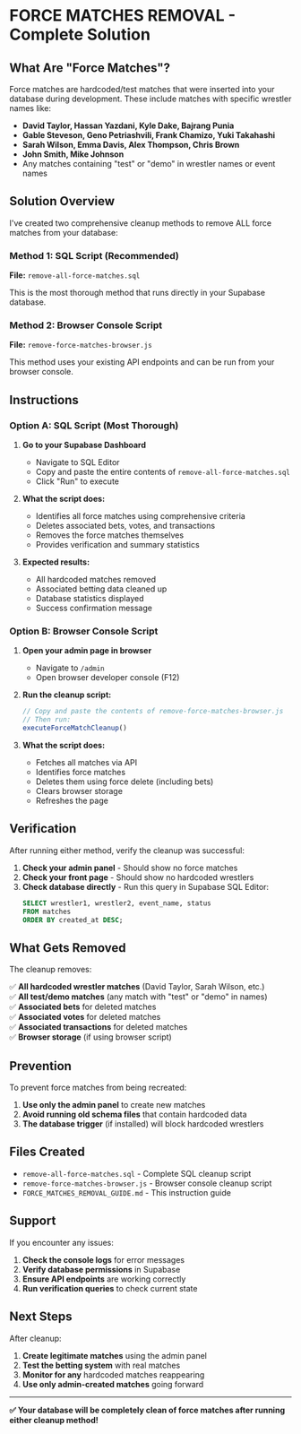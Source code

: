 # FORCE MATCHES REMOVAL - Complete Solution

## What Are "Force Matches"?

Force matches are hardcoded/test matches that were inserted into your database during development. These include matches with specific wrestler names like:

- **David Taylor, Hassan Yazdani, Kyle Dake, Bajrang Punia**
- **Gable Steveson, Geno Petriashvili, Frank Chamizo, Yuki Takahashi**  
- **Sarah Wilson, Emma Davis, Alex Thompson, Chris Brown**
- **John Smith, Mike Johnson**
- Any matches containing "test" or "demo" in wrestler names or event names

## Solution Overview

I've created two comprehensive cleanup methods to remove ALL force matches from your database:

### Method 1: SQL Script (Recommended)
**File:** `remove-all-force-matches.sql`

This is the most thorough method that runs directly in your Supabase database.

### Method 2: Browser Console Script  
**File:** `remove-force-matches-browser.js`

This method uses your existing API endpoints and can be run from your browser console.

## Instructions

### Option A: SQL Script (Most Thorough)

1. **Go to your Supabase Dashboard**
   - Navigate to SQL Editor
   - Copy and paste the entire contents of `remove-all-force-matches.sql`
   - Click "Run" to execute

2. **What the script does:**
   - Identifies all force matches using comprehensive criteria
   - Deletes associated bets, votes, and transactions
   - Removes the force matches themselves
   - Provides verification and summary statistics

3. **Expected results:**
   - All hardcoded matches removed
   - Associated betting data cleaned up
   - Database statistics displayed
   - Success confirmation message

### Option B: Browser Console Script

1. **Open your admin page in browser**
   - Navigate to `/admin` 
   - Open browser developer console (F12)

2. **Run the cleanup script:**
   ```javascript
   // Copy and paste the contents of remove-force-matches-browser.js
   // Then run:
   executeForceMatchCleanup()
   ```

3. **What the script does:**
   - Fetches all matches via API
   - Identifies force matches
   - Deletes them using force delete (including bets)
   - Clears browser storage
   - Refreshes the page

## Verification

After running either method, verify the cleanup was successful:

1. **Check your admin panel** - Should show no force matches
2. **Check your front page** - Should show no hardcoded wrestlers
3. **Check database directly** - Run this query in Supabase SQL Editor:
   ```sql
   SELECT wrestler1, wrestler2, event_name, status 
   FROM matches 
   ORDER BY created_at DESC;
   ```

## What Gets Removed

The cleanup removes:

✅ **All hardcoded wrestler matches** (David Taylor, Sarah Wilson, etc.)  
✅ **All test/demo matches** (any match with "test" or "demo" in names)  
✅ **Associated bets** for deleted matches  
✅ **Associated votes** for deleted matches  
✅ **Associated transactions** for deleted matches  
✅ **Browser storage** (if using browser script)

## Prevention

To prevent force matches from being recreated:

1. **Use only the admin panel** to create new matches
2. **Avoid running old schema files** that contain hardcoded data
3. **The database trigger** (if installed) will block hardcoded wrestlers

## Files Created

- `remove-all-force-matches.sql` - Complete SQL cleanup script
- `remove-force-matches-browser.js` - Browser console cleanup script
- `FORCE_MATCHES_REMOVAL_GUIDE.md` - This instruction guide

## Support

If you encounter any issues:

1. **Check the console logs** for error messages
2. **Verify database permissions** in Supabase
3. **Ensure API endpoints** are working correctly
4. **Run verification queries** to check current state

## Next Steps

After cleanup:

1. **Create legitimate matches** using the admin panel
2. **Test the betting system** with real matches
3. **Monitor for any** hardcoded matches reappearing
4. **Use only admin-created matches** going forward

---

**✅ Your database will be completely clean of force matches after running either cleanup method!**
